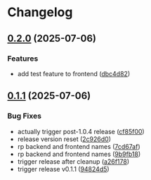 # Changelog

## [0.2.0](https://github.com/VarunCypherV/VSpend/compare/frontend-v0.1.1...frontend-v0.2.0) (2025-07-06)


### Features

* add test feature to frontend ([dbc4d82](https://github.com/VarunCypherV/VSpend/commit/dbc4d824cd53b9046b41ef951ebc821ef0627518))

## [0.1.1](https://github.com/VarunCypherV/VSpend/compare/frontend-v0.1.0...frontend-v0.1.1) (2025-07-06)


### Bug Fixes

* actually trigger post-1.0.4 release ([cf85f00](https://github.com/VarunCypherV/VSpend/commit/cf85f00de21adfb71d28923b90dc3ca9444b6688))
* release version reset ([2c926d0](https://github.com/VarunCypherV/VSpend/commit/2c926d0695ef44ee475a5b8e464ddbc810053d25))
* rp backend and frontend names ([7cd67af](https://github.com/VarunCypherV/VSpend/commit/7cd67af54dd436fbfe4ea3668b6e6023f34f0dbe))
* rp backend and frontend names ([9b9fb18](https://github.com/VarunCypherV/VSpend/commit/9b9fb1840e6386ba3ef937cba91fe1d8c94c2abd))
* trigger release after cleanup ([a26f178](https://github.com/VarunCypherV/VSpend/commit/a26f178757be946b66f87aa1048b8cd395ffc30a))
* trigger release v0.1.1 ([94824d5](https://github.com/VarunCypherV/VSpend/commit/94824d5a7082803390fe43c59a83e53a72b5b343))
